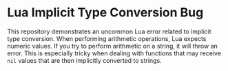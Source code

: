 # Lua Implicit Type Conversion Bug

This repository demonstrates an uncommon Lua error related to implicit type conversion. When performing arithmetic operations, Lua expects numeric values. If you try to perform arithmetic on a string, it will throw an error.  This is especially tricky when dealing with functions that may receive `nil` values that are then implicitly converted to strings.